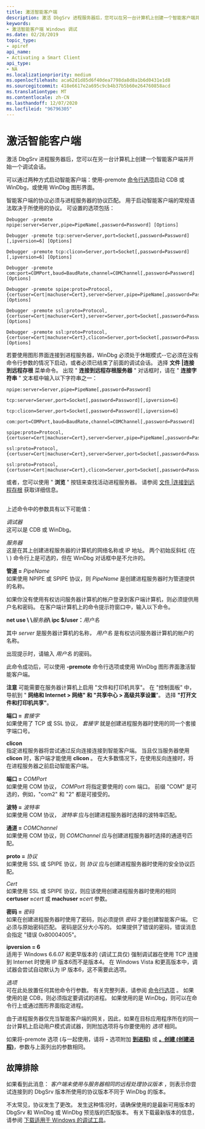 ```yaml
---
title: 激活智能客户端
description: 激活 DbgSrv 进程服务器后，您可以在另一台计算机上创建一个智能客户端并开始一个调试会话。
keywords:
- 激活智能客户端 Windows 调试
ms.date: 02/28/2019
topic_type:
- apiref
api_name:
- Activating a Smart Client
api_type:
- NA
ms.localizationpriority: medium
ms.openlocfilehash: aca62d1d85d6f40dea7798da8d8a1b6d0431e1d8
ms.sourcegitcommit: 418e6617e2a695c9cb4b37b5b60e264760858acd
ms.translationtype: MT
ms.contentlocale: zh-CN
ms.lasthandoff: 12/07/2020
ms.locfileid: "96796305"
---
```

# <a name="activating-a-smart-client"></a>激活智能客户端


激活 DbgSrv 进程服务器后，您可以在另一台计算机上创建一个智能客户端并开始一个调试会话。

可以通过两种方式启动智能客户端：使用-premote [命令行选项](command-line-options.md)启动 CDB 或 WinDbg，或使用 WinDbg 图形界面。

智能客户端的协议必须与进程服务器的协议匹配。 用于启动智能客户端的常规语法取决于所使用的协议。 可设置的选项包括：

```console
Debugger -premote npipe:server=Server,pipe=PipeName[,password=Password] [Options]

Debugger -premote tcp:server=Server,port=Socket[,password=Password][,ipversion=6] [Options]

Debugger -premote tcp:clicon=Server,port=Socket[,password=Password][,ipversion=6] [Options]

Debugger -premote com:port=COMPort,baud=BaudRate,channel=COMChannel[,password=Password] [Options]

Debugger -premote spipe:proto=Protocol,{certuser=Cert|machuser=Cert},server=Server,pipe=PipeName[,password=Password] [Options]

Debugger -premote ssl:proto=Protocol,{certuser=Cert|machuser=Cert},server=Server,port=Socket[,password=Password] [Options]

Debugger -premote ssl:proto=Protocol,{certuser=Cert|machuser=Cert},clicon=Server,port=Socket[,password=Password] [Options]
```

若要使用图形界面连接到进程服务器，WinDbg 必须处于休眠模式--它必须在没有命令行参数的情况下启动，或者必须已结束了前面的调试会话。 选择 **文件 |连接到远程存根** 菜单命令。 出现 " **连接到远程存根服务器** " 对话框时，请在 " **连接字符串** " 文本框中输入以下字符串之一：

```dbgcmd
npipe:server=Server,pipe=PipeName[,password=Password] 

tcp:server=Server,port=Socket[,password=Password][,ipversion=6] 

tcp:clicon=Server,port=Socket[,password=Password][,ipversion=6] 

com:port=COMPort,baud=BaudRate,channel=COMChannel[,password=Password] 

spipe:proto=Protocol,{certuser=Cert|machuser=Cert},server=Server,pipe=PipeName[,password=Password] 

ssl:proto=Protocol,{certuser=Cert|machuser=Cert},server=Server,port=Socket[,password=Password] 

ssl:proto=Protocol,{certuser=Cert|machuser=Cert},clicon=Server,port=Socket[,password=Password] 
```

或者，您可以使用 " **浏览** " 按钮来查找活动进程服务器。 请参阅 [文件 |连接到远程存根](file---connect-to-remote-stub.md) 获取详细信息。

## <span id="ddk_activating_a_smart_client_dbg"></span><span id="DDK_ACTIVATING_A_SMART_CLIENT_DBG"></span>


上述命令中的参数具有以下可能值：

<span id="________Debugger"></span><span id="________debugger"></span><span id="________DEBUGGER"></span>*调试器*  
这可以是 CDB 或 WinDbg。

<span id="________Server"></span><span id="________server"></span><span id="________SERVER"></span>*服务器*  
这是在其上创建进程服务器的计算机的网络名称或 IP 地址。 两个初始反斜杠 (在 \\ \) 命令行上是可选的，但在 WinDbg 对话框中是不允许的。

<span id="________pipe_________PipeName"></span><span id="________pipe_________pipename"></span><span id="________PIPE_________PIPENAME"></span>**管道 =** *PipeName*  
如果使用 NPIPE 或 SPIPE 协议，则 *PipeName* 是创建进程服务器时为管道提供的名称。

如果你没有使用有权访问服务器计算机的帐户登录到客户端计算机，则必须提供用户名和密码。 在客户端计算机上的命令提示符窗口中，输入以下命令。

**net use \\ \\**<em>服务器</em>**\\ ipc $/user：**<em>用户名</em>

其中 *server* 是服务器计算机的名称， *用户名* 是有权访问服务器计算机的帐户的名称。

出现提示时，请输入 *用户名* 的密码。

此命令成功后，可以使用 **-premote** 命令行选项或使用 WinDbg 图形界面激活智能客户端。

**注意**  可能需要在服务器计算机上启用 "文件和打印机共享"。 在 "控制面板" 中，导航到 " **网络和 Internet &gt; 网络" 和 "共享中心 &gt; 高级共享设置**"。 选择 **"打开文件和打印机共享"**。

 

<span id="________port_________Socket"></span><span id="________port_________socket"></span><span id="________PORT_________SOCKET"></span>**端口 =** *套接字*  
如果使用了 TCP 或 SSL 协议， *套接字* 就是创建进程服务器时使用的同一个套接字端口号。

<span id="________clicon"></span><span id="________CLICON"></span>**clicon**  
指定进程服务器将尝试通过反向连接连接到智能客户端。 当且仅当服务器使用 **clicon** 时，客户端才能使用 **clicon** 。 在大多数情况下，在使用反向连接时，将在进程服务器之前启动智能客户端。

<span id="port_________COMPort"></span><span id="port_________comport"></span><span id="PORT_________COMPORT"></span>**端口 =** *COMPort*  
如果使用 COM 协议， *COMPort* 将指定要使用的 com 端口。 前缀 "COM" 是可选的，例如，"com2" 和 "2" 都是可接受的。

<span id="baud_________BaudRate"></span><span id="baud_________baudrate"></span><span id="BAUD_________BAUDRATE"></span>**波特 =** *波特率*  
如果使用 COM 协议， *波特率* 应与创建进程服务器时选择的波特率匹配。

<span id="channel_________COMChannel"></span><span id="channel_________comchannel"></span><span id="CHANNEL_________COMCHANNEL"></span>**通道 =** *COMChannel*  
如果使用 COM 协议，则 *COMChannel* 应与创建进程服务器时选择的通道号匹配。

<span id="________proto_________Protocol"></span><span id="________proto_________protocol"></span><span id="________PROTO_________PROTOCOL"></span>**proto =** *协议*  
如果使用 SSL 或 SPIPE 协议，则 *协议* 应与创建进程服务器时使用的安全协议匹配。

<span id="Cert"></span><span id="cert"></span><span id="CERT"></span>*Cert*  
如果使用 SSL 或 SPIPE 协议，则应该使用创建进程服务器时使用的相同 **certuser =**<em>cert</em> 或 **machuser =**<em>cert</em> 参数。

<span id="________password_________Password"></span><span id="________password_________password"></span><span id="________PASSWORD_________PASSWORD"></span>**密码 =** *密码*  
如果在创建进程服务器时使用了密码，则必须提供 *密码* 才能创建智能客户端。 它必须与原始密码匹配。 密码是区分大小写的。 如果提供了错误的密码，错误消息会指定 "错误 0x80004005"。

<span id="________________ipversion_6"></span><span id="________________IPVERSION_6"></span>**ipversion = 6**  
适用于 Windows 6.6.07 和更早版本的 (调试工具仅) 强制调试器在使用 TCP 连接到 Internet 时使用 IP 版本6而不是版本4。 在 Windows Vista 和更高版本中，调试器会尝试自动默认为 IP 版本6，这不需要此选项。

<span id="Options"></span><span id="options"></span><span id="OPTIONS"></span>*选项*  
可在此处放置任何其他命令行参数。 有关完整列表，请参阅 [命令行选项](command-line-options.md) 。 如果使用的是 CDB，则必须指定要调试的进程。 如果使用的是 WinDbg，则可以在命令行上或通过图形界面指定进程。

由于进程服务器仅充当智能客户端的网关，因此，如果在目标应用程序所在的同一台计算机上启动用户模式调试器，则附加选项将与你要使用的 *选项* 相同。

如果将-premote 选项 (与一起使用，请将 **-** 选项附加 [**到进程)**](-attach--attach-to-process-.md) 或 [**。创建 (创建进程)**](-create--create-process-.md)，参数与上面列出的参数相同。

## <a name="troubleshooting"></a>故障排除

如果看到此消息： *客户端未使用与服务器相同的远程处理协议版本* ，则表示你尝试连接到的 DbgSrv 版本所使用的协议版本不同于 WinDbg 的版本。 

不太常见，协议发生了更改。 发生这种情况时，请确保使用的是最新可用版本的 DbgSrv 和 WinDbg 或 WinDbg 预览版的匹配版本。 有关下载最新版本的信息，请参阅 [下载适用于 Windows 的调试工具](debugger-download-tools.md)。

 

 






